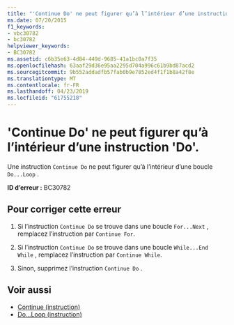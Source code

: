 ```yaml
---
title: "'Continue Do' ne peut figurer qu’à l’intérieur d’une instruction 'Do'."
ms.date: 07/20/2015
f1_keywords:
- vbc30782
- bc30782
helpviewer_keywords:
- BC30782
ms.assetid: c6b35e63-4d84-449d-9685-41a1bc0a7f35
ms.openlocfilehash: 63aaf29d36e95aa2295d704a996c61b9bd87acd2
ms.sourcegitcommit: 9b552addadfb57fab0b9e7852ed4f1f1b8a42f8e
ms.translationtype: MT
ms.contentlocale: fr-FR
ms.lasthandoff: 04/23/2019
ms.locfileid: "61755218"
---
```

# <a name="continue-do-can-only-appear-inside-a-do-statement"></a>'Continue Do' ne peut figurer qu’à l’intérieur d’une instruction 'Do'.
Une instruction `Continue Do` ne peut figurer qu’à l’intérieur d’une boucle `Do...Loop` .  
  
 **ID d’erreur :** BC30782  
  
## <a name="to-correct-this-error"></a>Pour corriger cette erreur  
  
1. Si l’instruction `Continue Do` se trouve dans une boucle `For...Next` , remplacez l’instruction par `Continue For`.  
  
2. Si l’instruction `Continue Do` se trouve dans une boucle `While...End While` , remplacez l’instruction par `Continue While`.  
  
3. Sinon, supprimez l’instruction `Continue Do` .  
  
## <a name="see-also"></a>Voir aussi

- [Continue (instruction)](../../visual-basic/language-reference/statements/continue-statement.md)
- [Do...Loop (instruction)](../../visual-basic/language-reference/statements/do-loop-statement.md)
